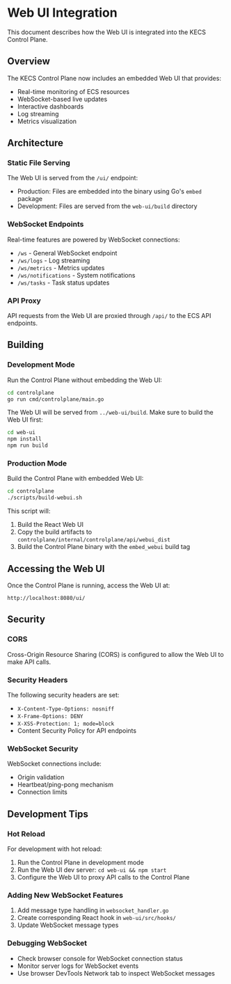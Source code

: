 # Web UI Integration

This document describes how the Web UI is integrated into the KECS Control Plane.

## Overview

The KECS Control Plane now includes an embedded Web UI that provides:
- Real-time monitoring of ECS resources
- WebSocket-based live updates
- Interactive dashboards
- Log streaming
- Metrics visualization

## Architecture

### Static File Serving

The Web UI is served from the `/ui/` endpoint:
- Production: Files are embedded into the binary using Go's `embed` package
- Development: Files are served from the `web-ui/build` directory

### WebSocket Endpoints

Real-time features are powered by WebSocket connections:
- `/ws` - General WebSocket endpoint
- `/ws/logs` - Log streaming
- `/ws/metrics` - Metrics updates
- `/ws/notifications` - System notifications
- `/ws/tasks` - Task status updates

### API Proxy

API requests from the Web UI are proxied through `/api/` to the ECS API endpoints.

## Building

### Development Mode

Run the Control Plane without embedding the Web UI:
```bash
cd controlplane
go run cmd/controlplane/main.go
```

The Web UI will be served from `../web-ui/build`. Make sure to build the Web UI first:
```bash
cd web-ui
npm install
npm run build
```

### Production Mode

Build the Control Plane with embedded Web UI:
```bash
cd controlplane
./scripts/build-webui.sh
```

This script will:
1. Build the React Web UI
2. Copy the build artifacts to `controlplane/internal/controlplane/api/webui_dist`
3. Build the Control Plane binary with the `embed_webui` build tag

## Accessing the Web UI

Once the Control Plane is running, access the Web UI at:
```
http://localhost:8080/ui/
```

## Security

### CORS
Cross-Origin Resource Sharing (CORS) is configured to allow the Web UI to make API calls.

### Security Headers
The following security headers are set:
- `X-Content-Type-Options: nosniff`
- `X-Frame-Options: DENY`
- `X-XSS-Protection: 1; mode=block`
- Content Security Policy for API endpoints

### WebSocket Security
WebSocket connections include:
- Origin validation
- Heartbeat/ping-pong mechanism
- Connection limits

## Development Tips

### Hot Reload
For development with hot reload:
1. Run the Control Plane in development mode
2. Run the Web UI dev server: `cd web-ui && npm start`
3. Configure the Web UI to proxy API calls to the Control Plane

### Adding New WebSocket Features
1. Add message type handling in `websocket_handler.go`
2. Create corresponding React hook in `web-ui/src/hooks/`
3. Update WebSocket message types

### Debugging WebSocket
- Check browser console for WebSocket connection status
- Monitor server logs for WebSocket events
- Use browser DevTools Network tab to inspect WebSocket messages